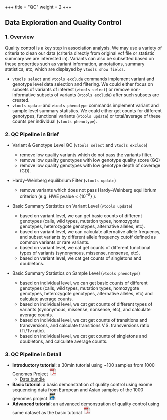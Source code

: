 
+++
title = "QC"
weight = 2
+++


## Data Exploration and Quality Control 



### 1. Overview

Quality control is a key step in association analysis. We may use a variety of criteria to clean our data (criteria directly from original vcf file or statistic summary we are interested in). Variants can also be subsetted based on these properties such as variant information, annotations, summary statistics, etc, which are displayed by `vtools show fields`. 



*   `vtools select` and `vtools exclude` commands implement variant and genotype level data selection and filtering. We could either focus on subsets of variants of interest (`vtools select`) or remove non-informative subsets of variants (`vtools exclude`) after such subsets are created. 
*   `vtools update` and `vtools phenotype` commands implement variant and sample level summary statistics. We could either get counts for different genotypes, functional variants (`vtools update`) or total/average of these counts per individual (`vtools phenotype`). 



### 2. QC Pipeline in Brief

*   Variant & Genotype Level QC (`vtools select` and `vtools exclude`) 
    *   remove low quality variants which do not pass the variants filter. 
    *   remove low quality genotypes with low genotype quality score (GQ) 
    *   remove low quality genotypes with low genotype depth of coverage (GD). 
    

*   Hardy–Weinberg equilibrium Filter (`vtools update`) 
    *   remove variants which does not pass Hardy–Weinberg equilibrium criterion (e.g. HWE pvalue < {$10^{-8}$} ). 
    

*   Basic Summary Statistics on Variant Level (`vtools update`) 
    *   based on variant level, we can get basic counts of different genotypes (calls, wild types, mutation types, homozygote genotypes, heterozygote genotypes, alternative alleles, etc). 
    *   based on variant level, we can calculate alternative allele frequency, and subset variants by different allele frequency cutoff defined as common variants or rare variants. 
    *   based on variant level, we cat get counts of different functional types of variants (synonymous, missense, nonsense, etc). 
    *   based on variant level, we cat get counts of singletons and doubletons. 
    

*   Basic Summary Statistics on Sample Level (`vtools phenotype`) 
    *   based on individual level, we can get basic counts of different genotypes (calls, wild types, mutation types, homozygote genotypes, heterozygote genotypes, alternative alleles, etc) and calculate average counts. 
    *   based on individual level, we cat get counts of different types of variants (synonymous, missense, nonsense, etc), and calculate average counts. 
    *   based on individual level, we cat get counts of transitions and transversions, and calculate transitions V.S. transversions ratio (Ti/Tv ratio). 
    *   based on individual level, we cat get counts of singletons and doubletons, and calculate average counts. 



### 3. QC Pipeline in Detail

*   **Introductory tutorial**: a 30min tutorial using ~100 samples from 1000 Genomes Project [<img src="PDF.jpg" width = "25" height = "25" style = "display: inline" />][6]
    *   [Data bundle][2] 
*   **Basic tutorial**: a basic demonstration of quality control using exome sequencing data from European and Asian samples of the 1000 genomes project [<img src="html.png" width = "25" height = "25" style = "display: inline" />][4]
*   **Advanced tutorial**: an advanced demonstration of quality control using same dataset as the basic tutorial [<img src="PDF.jpg" width = "25" height = "25" style = "display: inline" />][6]


 [2]: http://downloads.statgen.us/VATData.tar.gz
 [4]:   /applications/association/qc/demon
 [6]: http://downloads.statgen.us/VATAdvanced.pdf
